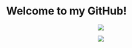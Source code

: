 # Welcome to my GitHub!

<p align="center">
<img src="https://github.com/user-attachments/assets/502da61a-4cd9-47c7-bdda-48066d9600d6)"></p>
</p>

<div align="center">
<img src="https://github-readme-stats.vercel.app/api?username=Swino4ka&show_icons=true&theme=radical"></img>
</div>
